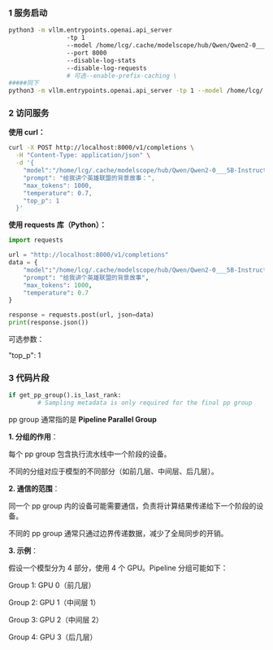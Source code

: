 ### 1 服务启动

```bash
python3 -m vllm.entrypoints.openai.api_server 
				-tp 1 
				--model /home/lcg/.cache/modelscope/hub/Qwen/Qwen2-0___5B-Instruct 
				--port 8000 
				--disable-log-stats 
				--disable-log-requests
				# 可选--enable-prefix-caching \
#####同下
python3 -m vllm.entrypoints.openai.api_server -tp 1 --model /home/lcg/.cache/modelscope/hub/Qwen/Qwen2-0___5B-Instruct --port 8000 --disable-log-stats --disable-log-requests
```



### 2 访问服务

**使用 curl：**

```bash
curl -X POST http://localhost:8000/v1/completions \
  -H "Content-Type: application/json" \
  -d '{
  	"model":"/home/lcg/.cache/modelscope/hub/Qwen/Qwen2-0___5B-Instruct",
    "prompt": "给我讲个英雄联盟的背景故事：",
    "max_tokens": 1000,
    "temperature": 0.7,
    "top_p": 1
  }'
```

**使用 requests 库（Python）：**

```python
import requests

url = "http://localhost:8000/v1/completions"
data = {
  	"model":"/home/lcg/.cache/modelscope/hub/Qwen/Qwen2-0___5B-Instruct",
    "prompt": "给我讲个英雄联盟的背景故事",
    "max_tokens": 1000,
    "temperature": 0.7
}

response = requests.post(url, json=data)
print(response.json())
```

可选参数：

"top_p": 1



### 3 代码片段

```python
if get_pp_group().is_last_rank:
		# Sampling metadata is only required for the final pp group
```

pp group 通常指的是 **Pipeline Parallel Group**

**1. 分组的作用**：

每个 pp group 包含执行流水线中一个阶段的设备。

不同的分组对应于模型的不同部分（如前几层、中间层、后几层）。

**2. 通信的范围**：

同一个 pp group 内的设备可能需要通信，负责将计算结果传递给下一个阶段的设备。

不同的 pp group 通常只通过边界传递数据，减少了全局同步的开销。

**3. 示例**：

假设一个模型分为 4 部分，使用 4 个 GPU。Pipeline 分组可能如下：

Group 1: GPU 0（前几层）

Group 2: GPU 1（中间层 1）

Group 3: GPU 2（中间层 2）

Group 4: GPU 3（后几层）

